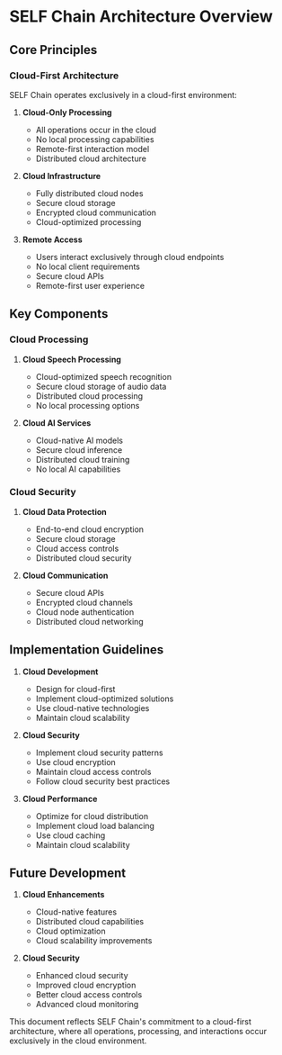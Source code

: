 # SELF Chain Architecture Overview

## Core Principles

### Cloud-First Architecture
SELF Chain operates exclusively in a cloud-first environment:

1. **Cloud-Only Processing**
   - All operations occur in the cloud
   - No local processing capabilities
   - Remote-first interaction model
   - Distributed cloud architecture

2. **Cloud Infrastructure**
   - Fully distributed cloud nodes
   - Secure cloud storage
   - Encrypted cloud communication
   - Cloud-optimized processing

3. **Remote Access**
   - Users interact exclusively through cloud endpoints
   - No local client requirements
   - Secure cloud APIs
   - Remote-first user experience

## Key Components

### Cloud Processing

1. **Cloud Speech Processing**
   - Cloud-optimized speech recognition
   - Secure cloud storage of audio data
   - Distributed cloud processing
   - No local processing options

2. **Cloud AI Services**
   - Cloud-native AI models
   - Secure cloud inference
   - Distributed cloud training
   - No local AI capabilities

### Cloud Security

1. **Cloud Data Protection**
   - End-to-end cloud encryption
   - Secure cloud storage
   - Cloud access controls
   - Distributed cloud security

2. **Cloud Communication**
   - Secure cloud APIs
   - Encrypted cloud channels
   - Cloud node authentication
   - Distributed cloud networking

## Implementation Guidelines

1. **Cloud Development**
   - Design for cloud-first
   - Implement cloud-optimized solutions
   - Use cloud-native technologies
   - Maintain cloud scalability

2. **Cloud Security**
   - Implement cloud security patterns
   - Use cloud encryption
   - Maintain cloud access controls
   - Follow cloud security best practices

3. **Cloud Performance**
   - Optimize for cloud distribution
   - Implement cloud load balancing
   - Use cloud caching
   - Maintain cloud scalability

## Future Development

1. **Cloud Enhancements**
   - Cloud-native features
   - Distributed cloud capabilities
   - Cloud optimization
   - Cloud scalability improvements

2. **Cloud Security**
   - Enhanced cloud security
   - Improved cloud encryption
   - Better cloud access controls
   - Advanced cloud monitoring

This document reflects SELF Chain's commitment to a cloud-first architecture, where all operations, processing, and interactions occur exclusively in the cloud environment.
